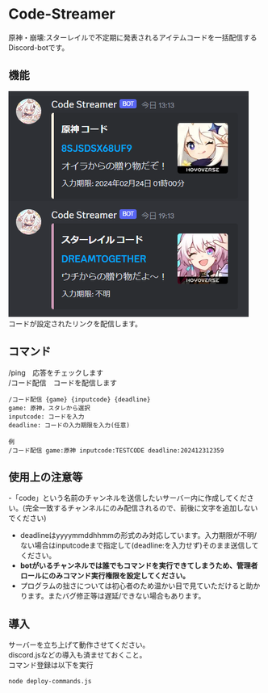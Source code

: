 # Code-Streamer

原神・崩壊:スターレイルで不定期に発表されるアイテムコードを一括配信するDiscord-botです。

## 機能

![Main](screenshot/main.png)<br>
コードが設定されたリンクを配信します。

## コマンド
/ping　応答をチェックします<br>
/コード配信　コードを配信します
```
/コード配信 {game} {inputcode} {deadline}
game: 原神，スタレから選択
inputcode: コードを入力
deadline: コードの入力期限を入力(任意)

例
/コード配信 game:原神 inputcode:TESTCODE deadline:202412312359
```

## 使用上の注意等
-「code」という名前のチャンネルを送信したいサーバー内に作成してください。(完全一致するチャンネルにのみ配信されるので、前後に文字を追加しないでください)<br>
- deadlineはyyyymmddhhmmの形式のみ対応しています。入力期限が不明/ない場合はinputcodeまで指定して(deadline:を入力せず)そのまま送信してください。<br>
- <b>botがいるチャンネルでは誰でもコマンドを実行できてしまうため、管理者ロールにのみコマンド実行権限を設定してください。</b>
- プログラムの拙さについては初心者のため温かい目で見ていただけると助かります。またバグ修正等は遅延/できない場合もあります。

## 導入
サーバーを立ち上げて動作させてください。<br>
discord.jsなどの導入も済ませておくこと。<br>
コマンド登録は以下を実行
```
node deploy-commands.js
```
